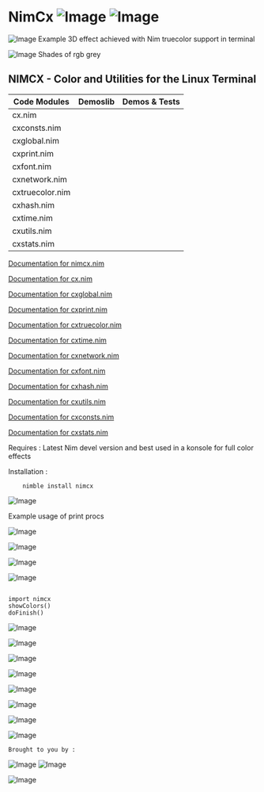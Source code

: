 # NimCx   ![Image](https://camo.githubusercontent.com/b0224997019dec4e51d692c722ea9bee2818c837/68747470733a2f2f696d672e736869656c64732e696f2f6769746875622f6c6963656e73652f6d6173686170652f6170697374617475732e737667)   ![Image](https://raw.githubusercontent.com/yglukhov/nimble-tag/master/nimble.png)

![Image](http://qqtop.github.io/table0409.png?raw=true)
Example 3D effect achieved with Nim truecolor support in terminal


![Image](http://qqtop.github.io/greyshades.png?raw=true)
Shades of rgb grey


 NIMCX - Color and Utilities for the Linux Terminal
--------------------------------------------------------



| Code  Modules  | Demoslib         | Demos & Tests    |
|----------------|------------------|------------------|
| cx.nim         |                  |                  |
| cxconsts.nim   |                  |                  |
| cxglobal.nim   |                  |                  |
| cxprint.nim    |                  |                  |
| cxfont.nim     |                  |                  |
| cxnetwork.nim  |                  |                  |
| cxtruecolor.nim|                  |                  |
| cxhash.nim     |                  |                  |
| cxtime.nim     |                  |                  |
| cxutils.nim    |                  |                  |
| cxstats.nim    |                  |                  |


[Documentation for nimcx.nim](https://qqtop.github.io/theindex.html)

[Documentation for cx.nim](https://qqtop.github.io/cx.html)

[Documentation for cxglobal.nim](https://qqtop.github.io/cxglobal.html)

[Documentation for cxprint.nim](https://qqtop.github.io/cxprint.html)

[Documentation for cxtruecolor.nim](https://qqtop.github.io/cxtruecolor.html)

[Documentation for cxtime.nim](https://qqtop.github.io/cxtime.html)

[Documentation for cxnetwork.nim](https://qqtop.github.io/cxnetwork.html)

[Documentation for cxfont.nim](https://qqtop.github.io/cxfont.html)

[Documentation for cxhash.nim](https://qqtop.github.io/cxhash.html)

[Documentation for cxutils.nim](https://qqtop.github.io/cxutils.html)

[Documentation for cxconsts.nim](https://qqtop.github.io/cxconsts.html)
                           
[Documentation for cxstats.nim](https://qqtop.github.io/cxstats.html)


Requires     : Latest Nim devel version and best used in a konsole for full color effects

Installation : 


```
    nimble install nimcx

```


![Image](http://qqtop.github.io/nimfbm.png?raw=true)


Example usage of print procs 

![Image](http://qqtop.github.io/nimspirals.png?raw=true)


![Image](http://qqtop.github.io/sierpcarpet.png?raw=true)


![Image](http://qqtop.github.io/nimspectrum.png?raw=true)


![Image](http://qqtop.github.io/nimblues.png?raw=true)


```nimrod         

import nimcx
showColors()
doFinish()

```


![Image](http://qqtop.github.io/nimcolors1.png?raw=true)

![Image](http://qqtop.github.io/nimcolors2.png?raw=true)

![Image](http://qqtop.github.io/nimcolors3.png?raw=true)

![Image](http://qqtop.github.io/nimcolors4.png?raw=true)

![Image](http://qqtop.github.io/nimcolors5.png?raw=true)

![Image](http://qqtop.github.io/nimcolors6.png?raw=true)

![Image](http://qqtop.github.io/nimcolors7.png?raw=true)

![Image](http://qqtop.github.io/nimcolors8.png?raw=true)

 
    Brought to you by :
  
  
   ![Image](http://qqtop.github.io/gnu2.png?raw=true)  ![Image](http://qqtop.github.io/gnu.png?raw=true)

  
![Image](http://qqtop.github.io/qqtop-small.png?raw=true)  
  

